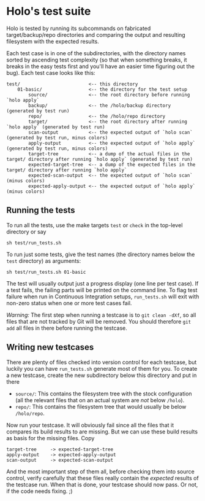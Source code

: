 Holo's test suite
=================

Holo is tested by running its subcommands on fabricated target/backup/repo
directories and comparing the output and resulting filesystem with the expected
results.

Each test case is in one of the subdirectories, with the directory names sorted
by ascending test complexity (so that when something breaks, it breaks in the
easy tests first and you'll have an easier time figuring out the bug). Each
test case looks like this:

    test/                         <-- this directory
        01-basic/                 <-- the directory for the test setup
            source/               <-- the root directory before running `holo apply`
            backup/               <-- the /holo/backup directory (generated by test run)
            repo/                 <-- the /holo/repo directory
            target/               <-- the root directory after running `holo apply` (generated by test run)
            scan-output           <-- the expected output of `holo scan`  (generated by test run, minus colors)
            apply-output          <-- the expected output of `holo apply` (generated by test run, minus colors)
            target-tree           <-- a dump of the actual files in the target/ directory after running `holo apply` (generated by test run)
            expected-target-tree  <-- a dump of the expected files in the target/ directory after running `holo apply`
            expected-scan-output  <-- the expected output of `holo scan`  (minus colors)
            expected-apply-output <-- the expected output of `holo apply` (minus colors)

Running the tests
-----------------

To run all the tests, use the make targets `test` or `check` in the top-level
directory or say

    sh test/run_tests.sh

To run just some tests, give the test names (the directory names below the
`test` directory) as arguments:

    sh test/run_tests.sh 01-basic

The test will usually output just a progress display (one line per test case).
If a test fails, the failing parts will be printed on the command line. To flag
test failure when run in Continuous Integration setups, `run_tests.sh` will
exit with non-zero status when one or more test cases fail.

*Warning:* The first step when running a testcase is to `git clean -dXf`, so
all files that are not tracked by Git will be removed. You should therefore
`git add` all files in there before running the testcase.

Writing new testcases
---------------------

There are plenty of files checked into version control for each testcase, but
luckily you can have `run_tests.sh` generate most of them for you. To create a
new testcase, create the new subdirectory below this directory and put in there

* `source/`: This contains the filesystem tree with the stock configuration
  (all the relevant files that on an actual system are *not* below `/holo`).
* `repo/`: This contains the filesystem tree that would usually be below
  `/holo/repo`.

Now run your testcase. It will obviously fail since all the files that it
compares its build results to are missing. But we can use these build results
as basis for the missing files. Copy

    target-tree     -> expected-target-tree
    apply-output    -> expected-apply-output
    scan-output     -> expected-scan-output

And the most important step of them all, before checking them into source
control, verify carefully that these files really contain the *expected*
results of the testcase run. When that is done, your testcase should now pass.
Or not, if the code needs fixing. ;)
